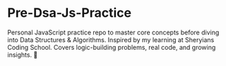 # Pre-Dsa-Js-Practice
Personal JavaScript practice repo to master core concepts before diving into Data Structures &amp; Algorithms. Inspired by my learning at Sheryians Coding School. Covers logic-building problems, real code, and growing insights. 🚀
